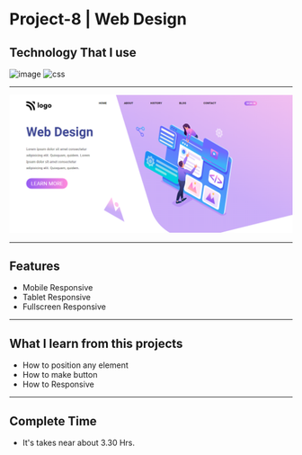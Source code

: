 # Project-8 | Web Design
## Technology That I use
![image](https://img.shields.io/badge/1st--Tech-Html-orange)
![css](https://img.shields.io/badge/2nd--Tech-Css-green)

<hr>

![image](./Thumbnail.png)

<hr>

## Features

- Mobile Responsive
- Tablet Responsive
- Fullscreen Responsive

<hr>

## What I learn from this projects

- How to position any element
- How to make button
- How to Responsive

<hr>

## Complete Time

- It's takes near about 3.30 Hrs.